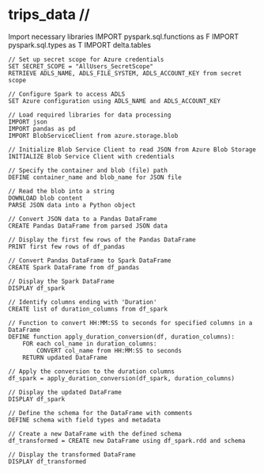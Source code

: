 # trips_data    //
 Import necessary libraries
    IMPORT pyspark.sql.functions as F
    IMPORT pyspark.sql.types as T
    IMPORT delta.tables

    // Set up secret scope for Azure credentials
    SET SECRET_SCOPE = "AllUsers_SecretScope"
    RETRIEVE ADLS_NAME, ADLS_FILE_SYSTEM, ADLS_ACCOUNT_KEY from secret scope

    // Configure Spark to access ADLS
    SET Azure configuration using ADLS_NAME and ADLS_ACCOUNT_KEY

    // Load required libraries for data processing
    IMPORT json
    IMPORT pandas as pd
    IMPORT BlobServiceClient from azure.storage.blob

    // Initialize Blob Service Client to read JSON from Azure Blob Storage
    INITIALIZE Blob Service Client with credentials

    // Specify the container and blob (file) path
    DEFINE container_name and blob_name for JSON file

    // Read the blob into a string
    DOWNLOAD blob content
    PARSE JSON data into a Python object

    // Convert JSON data to a Pandas DataFrame
    CREATE Pandas DataFrame from parsed JSON data

    // Display the first few rows of the Pandas DataFrame
    PRINT first few rows of df_pandas

    // Convert Pandas DataFrame to Spark DataFrame
    CREATE Spark DataFrame from df_pandas

    // Display the Spark DataFrame
    DISPLAY df_spark

    // Identify columns ending with 'Duration'
    CREATE list of duration_columns from df_spark

    // Function to convert HH:MM:SS to seconds for specified columns in a DataFrame
    DEFINE function apply_duration_conversion(df, duration_columns):
        FOR each col_name in duration_columns:
            CONVERT col_name from HH:MM:SS to seconds
        RETURN updated DataFrame

    // Apply the conversion to the duration columns
    df_spark = apply_duration_conversion(df_spark, duration_columns)

    // Display the updated DataFrame
    DISPLAY df_spark

    // Define the schema for the DataFrame with comments
    DEFINE schema with field types and metadata

    // Create a new DataFrame with the defined schema
    df_transformed = CREATE new DataFrame using df_spark.rdd and schema

    // Display the transformed DataFrame
    DISPLAY df_transformed
